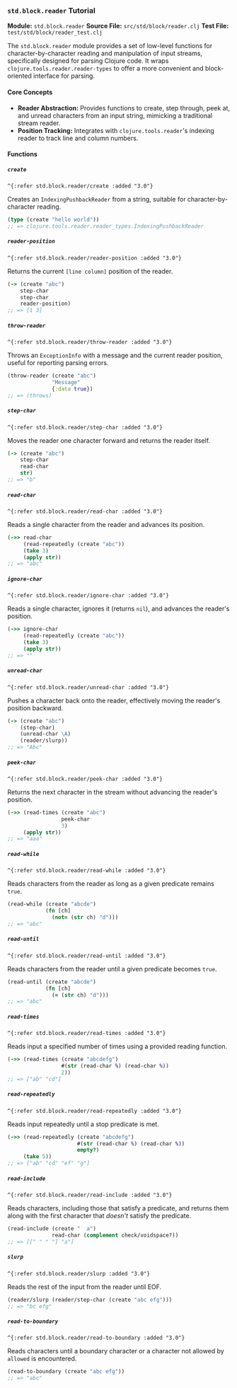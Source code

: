 ### `std.block.reader` Tutorial

**Module:** `std.block.reader`
**Source File:** `src/std/block/reader.clj`
**Test File:** `test/std/block/reader_test.clj`

The `std.block.reader` module provides a set of low-level functions for character-by-character reading and manipulation of input streams, specifically designed for parsing Clojure code. It wraps `clojure.tools.reader.reader-types` to offer a more convenient and block-oriented interface for parsing.

#### Core Concepts

*   **Reader Abstraction:** Provides functions to create, step through, peek at, and unread characters from an input string, mimicking a traditional stream reader.
*   **Position Tracking:** Integrates with `clojure.tools.reader`'s indexing reader to track line and column numbers.

#### Functions

##### `create`

`^{:refer std.block.reader/create :added "3.0"}`

Creates an `IndexingPushbackReader` from a string, suitable for character-by-character reading.

```clojure
(type (create "hello world"))
;; => clojure.tools.reader.reader_types.IndexingPushbackReader
```

##### `reader-position`

`^{:refer std.block.reader/reader-position :added "3.0"}`

Returns the current `[line column]` position of the reader.

```clojure
(-> (create "abc")
    step-char
    step-char
    reader-position)
;; => [1 3]
```

##### `throw-reader`

`^{:refer std.block.reader/throw-reader :added "3.0"}`

Throws an `ExceptionInfo` with a message and the current reader position, useful for reporting parsing errors.

```clojure
(throw-reader (create "abc")
              "Message"
              {:data true})
;; => (throws)
```

##### `step-char`

`^{:refer std.block.reader/step-char :added "3.0"}`

Moves the reader one character forward and returns the reader itself.

```clojure
(-> (create "abc")
    step-char
    read-char
    str)
;; => "b"
```

##### `read-char`

`^{:refer std.block.reader/read-char :added "3.0"}`

Reads a single character from the reader and advances its position.

```clojure
(->> read-char
     (read-repeatedly (create "abc"))
     (take 3)
     (apply str))
;; => "abc"
```

##### `ignore-char`

`^{:refer std.block.reader/ignore-char :added "3.0"}`

Reads a single character, ignores it (returns `nil`), and advances the reader's position.

```clojure
(->> ignore-char
     (read-repeatedly (create "abc"))
     (take 3)
     (apply str))
;; => ""
```

##### `unread-char`

`^{:refer std.block.reader/unread-char :added "3.0"}`

Pushes a character back onto the reader, effectively moving the reader's position backward.

```clojure
(-> (create "abc")
    (step-char)
    (unread-char \A)
    (reader/slurp))
;; => "Abc"
```

##### `peek-char`

`^{:refer std.block.reader/peek-char :added "3.0"}`

Returns the next character in the stream without advancing the reader's position.

```clojure
(->> (read-times (create "abc")
                 peek-char
                 3)
     (apply str))
;; => "aaa"
```

##### `read-while`

`^{:refer std.block.reader/read-while :added "3.0"}`

Reads characters from the reader as long as a given predicate remains `true`.

```clojure
(read-while (create "abcde")
            (fn [ch]
              (not= (str ch) "d")))
;; => "abc"
```

##### `read-until`

`^{:refer std.block.reader/read-until :added "3.0"}`

Reads characters from the reader until a given predicate becomes `true`.

```clojure
(read-until (create "abcde")
            (fn [ch]
              (= (str ch) "d")))
;; => "abc"
```

##### `read-times`

`^{:refer std.block.reader/read-times :added "3.0"}`

Reads input a specified number of times using a provided reading function.

```clojure
(->> (read-times (create "abcdefg")
                 #(str (read-char %) (read-char %))
                 2))
;; => ["ab" "cd"]
```

##### `read-repeatedly`

`^{:refer std.block.reader/read-repeatedly :added "3.0"}`

Reads input repeatedly until a stop predicate is met.

```clojure
(->> (read-repeatedly (create "abcdefg")
                      #(str (read-char %) (read-char %))
                      empty?)
     (take 5))
;; => ["ab" "cd" "ef" "g"]
```

##### `read-include`

`^{:refer std.block.reader/read-include :added "3.0"}`

Reads characters, including those that satisfy a predicate, and returns them along with the first character that *doesn't* satisfy the predicate.

```clojure
(read-include (create "  a")
              read-char (complement check/voidspace?))
;; => [[" " " "] "a"]
```

##### `slurp`

`^{:refer std.block.reader/slurp :added "3.0"}`

Reads the rest of the input from the reader until EOF.

```clojure
(reader/slurp (reader/step-char (create "abc efg")))
;; => "bc efg"
```

##### `read-to-boundary`

`^{:refer std.block.reader/read-to-boundary :added "3.0"}`

Reads characters until a boundary character or a character not allowed by `allowed` is encountered.

```clojure
(read-to-boundary (create "abc efg"))
;; => "abc"
```